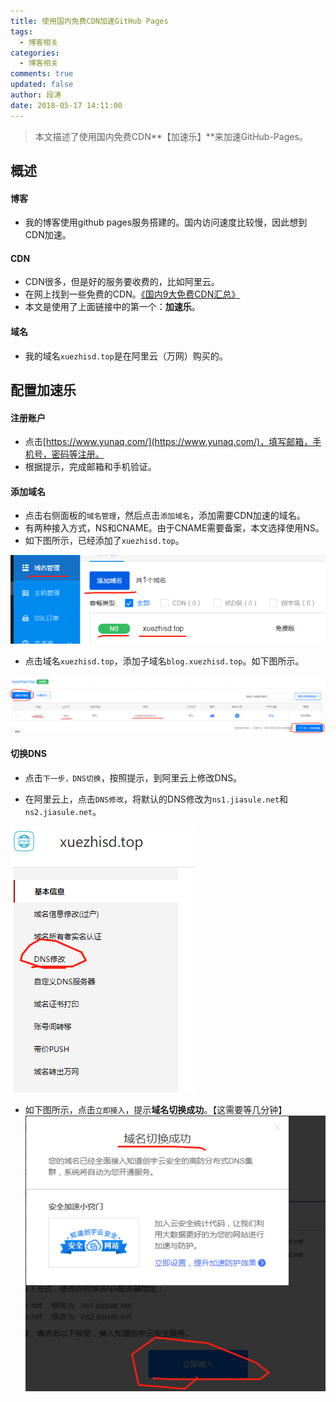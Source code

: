 ```yaml
---
title: 使用国内免费CDN加速GitHub Pages
tags:
  - 博客相关
categories:
  - 博客相关
comments: true
updated: false
author: 段涛
date: 2018-05-17 14:11:00
---
```

> 本文描述了使用国内免费CDN**【加速乐】**来加速GitHub-Pages。
<!-- more -->

 ## 概述
 
#### 博客
* 我的博客使用github pages服务搭建的。国内访问速度比较慢，因此想到CDN加速。
 
#### CDN
* CDN很多，但是好的服务要收费的，比如阿里云。
* 在网上找到一些免费的CDN。[《国内9大免费CDN汇总》](https://blog.csdn.net/qq_25281775/article/details/77479785)
* 本文是使用了上面链接中的第一个：**加速乐**。

#### 域名
* 我的域名`xuezhisd.top`是在阿里云（万网）购买的。


## 配置加速乐

#### 注册账户
* 点击[https://www.yunaq.com/](https://www.yunaq.com/)，填写邮箱，手机号，密码等注册。
* 根据提示，完成邮箱和手机验证。

#### 添加域名

* 点击右侧面板的`域名管理`，然后点击`添加域名`，添加需要CDN加速的域名。
* 有两种接入方式，NS和CNAME。由于CNAME需要备案，本文选择使用NS。
* 如下图所示，已经添加了`xuezhisd.top`。

![upload successful](/images/pasted-1.png)

* 点击域名`xuezhisd.top`，添加子域名`blog.xuezhisd.top`。如下图所示。

![upload successful](/images/pasted-2.png)


#### 切换DNS

* 点击`下一步，DNS切换`，按照提示，到阿里云上修改DNS。


* 在阿里云上，点击`DNS修改`，将默认的DNS修改为`ns1.jiasule.net`和`ns2.jiasule.net`。

![upload successful](/images/pasted-3.png)

* 如下图所示，点击`立即接入`，提示**域名切换成功**。【这需要等几分钟】
![upload successful](/images/pasted-4.png)

